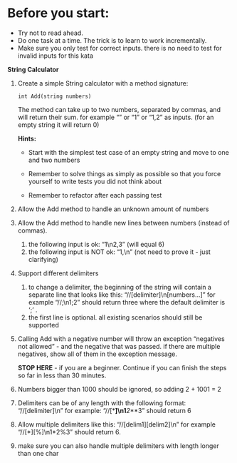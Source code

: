 # Before you start:

-   Try not to read ahead.
-   Do one task at a time. The trick is to learn to work incrementally.
-   Make sure you only test for correct inputs. there is no need to test for invalid inputs for this kata

**String Calculator**

1. Create a simple String calculator with a method signature:

    `int Add(string numbers)`

    The method can take up to two numbers, separated by commas, and will return their sum.
    for example “” or “1” or “1,2” as inputs.
    (for an empty string it will return 0)

    **Hints:**

    -   Start with the simplest test case of an empty string and move to one and two numbers

    -   Remember to solve things as simply as possible so that you force yourself to write tests you did not think about
    
    -   Remember to refactor after each passing test

1.  Allow the Add method to handle an unknown amount of numbers

1.  Allow the Add method to handle new lines between numbers (instead of commas).

    1. the following input is ok: “1\n2,3” (will equal 6)
    1. the following input is NOT ok: “1,\n” (not need to prove it - just clarifying)

1.  Support different delimiters

    1. to change a delimiter, the beginning of the string will contain a separate line that looks like this: “//[delimiter]\n[numbers…]” for example “//;\n1;2” should return three where the default delimiter is ‘;’ .
    1. the first line is optional. all existing scenarios should still be supported

1.  Calling Add with a negative number will throw an exception “negatives not allowed” - and the negative that was passed.
    if there are multiple negatives, show all of them in the exception message.

    **STOP HERE** -  if you are a beginner. Continue if you can finish the steps so far in less than 30 minutes.

1.  Numbers bigger than 1000 should be ignored, so adding 2 + 1001 = 2

1.  Delimiters can be of any length with the following format: “//[delimiter]\n” for example: “//[***]\n1**_2_**3” should return 6

1.  Allow multiple delimiters like this: “//[delim1][delim2]\n” for example “//[\*][%]\n1\*2%3” should return 6.

1.  make sure you can also handle multiple delimiters with length longer than one char
